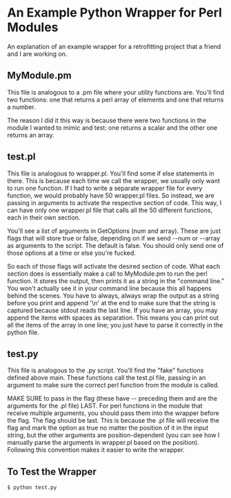 # An Example Python Wrapper for Perl Modules

An explanation of an example wrapper for a retrofitting project that a friend and I are working on.

## MyModule.pm
This file is analogous to a .pm file where your utility functions are. You'll find two functions: one that returns a perl array of elements and one that returns a number.

The reason I did it this way is because there were two functions in the module I wanted to mimic and test: one returns a scalar and the other one returns an array.

## test.pl
This file is analogous to wrapper.pl. You'll find some if else statements in there. This is because each time we call the wrapper, we usually only want to run one function. If I had to write a separate wrapper file for every function, we would probably have 50 wrapper.pl files. So instead, we are passing in arguments to activate the respective section of code. This way, I can have only one wrapper.pl file that calls all the 50 different functions, each in their own section.

You'll see a list of arguments in GetOptions (num and array). These are just flags that will store true or false, depending on if we send --num or --array as arguments to the script. The default is false. You should only send one of those options at a time or else you're fucked.

So each of those flags will activate the desired section of code. What each section does is essentially make a call to MyModule.pm to run the perl function. It stores the output, then prints it as a string in the "command line." You won't actually see it in your command line because this all happens behind the scenes. You have to always, always wrap the output as a string before you print and append '\n' at the end to make sure that the string is captured because stdout reads the last line. If you have an array, you may append the items with spaces as separation. This means you can print out all the items of the array in one line; you just have to parse it correctly in the python file.

## test.py
This file is analogous to the .py script. You'll find the "fake" functions defined above main. These functions call the test.pl file, passing in an argument to make sure the correct perl function from the module is called. 

MAKE SURE to pass in the flag (these have -- preceding them and are the arguments for the .pl file) LAST. For perl functions in the module that receive multiple arguments, you should pass them into the wrapper before the flag. The flag should be last. This is because the .pl file will receive the flag and mark the option as true no matter the position of it in the input string, but the other arguments are position-dependent (you can see how I manually parse the arguments in wrapper.pl based on the position). Following this convention makes it easier to write the wrapper. 

## To Test the Wrapper
```bash
$ python test.py
```
